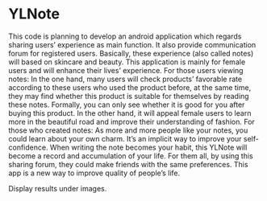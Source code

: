 # YLNote
This code is planning to develop an android application which regards sharing users’ experience as main function. It also provide communication forum for registered users. Basically, these experience (also called notes) will based on skincare and beauty. This application is mainly for female users and will enhance their lives’ experience. 
	For those users viewing notes: 
	In the one hand, many users will check products’ favorable rate according to these users who used the product before, at the same time, they may find whether this product is suitable for themselves by reading these notes. Formally, you can only see whether it is good for you after buying this product. In the other hand, it will appeal female users to learn more in the beautiful road and improve their understanding of fashion. 
	For those who created notes:
	As more and more people like your notes, you could learn about your own charm. It’s an implicit way to improve your self-confidence. When writing the note becomes your habit, this YLNote will become a record and accumulation of your life. 
	For them all, by using this sharing forum, they could make friends with the same preferences. This app is a new way to improve quality of people’s life. 

Display results under images.